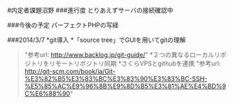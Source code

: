 #内定者課題沼野
###進行度
とりあえずサーバの接続確認中

###今後の予定
パーフェクトPHPの写経

###2014/3/7
*git導入
*「source tree」でGUIを用いてgitの理解
>"参考url: <http://www.backlog.jp/git-guide/>"
*２つの異なるローカルリポジトリをリモートリポジトリ同期
*さくらVPSとgithubを連携
>"参考url: <http://git-scm.com/book/ja/Git-%E3%82%B5%E3%83%BC%E3%83%90%E3%83%BC-SSH-%E5%85%AC%E9%96%8B%E9%8D%B5%E3%81%AE%E4%BD%9C%E6%88%90>"
